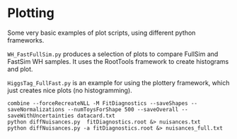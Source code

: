# Plotting

Some very basic examples of plot scripts, using different python frameworks.

`WH_FastFullSim.py` produces a selection of plots to compare FullSim and FastSim WH samples.
It uses the RootTools framework to create histograms and plot.

`HiggsTag_FullFast.py` is an example for using the plottery framework, which just creates nice plots (no histogramming).



```
combine --forceRecreateNLL -M FitDiagnostics --saveShapes --saveNormalizations --numToysForShape 500 --saveOverall --saveWithUncertainties datacard.txt
python diffNuisances.py  fitDiagnostics.root &> nuisances.txt
python diffNuisances.py -a fitDiagnostics.root &> nuisances_full.txt
```
